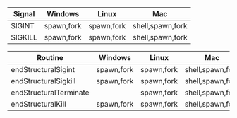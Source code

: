 

| Signal  |  Windows   |   Linux    |       Mac        |
| ------- | ---------- | ---------- | ---------------- |
| SIGINT  | spawn,fork | spawn,fork | shell,spawn,fork |
| SIGKILL | spawn,fork | spawn,fork | shell,spawn,fork |


|        Routine         |  Windows   |   Linux    |       Mac        |
| ---------------------- | ---------- | ---------- | ---------------- |
| endStructuralSigint    | spawn,fork | spawn,fork | shell,spawn,fork |
| endStructuralSigkill   | spawn,fork | spawn,fork | shell,spawn,fork |
| endStructuralTerminate |            | spawn,fork | shell,spawn,fork |
| endStructuralKill      | spawn,fork | spawn,fork | shell,spawn,fork |


